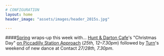 ```yaml
---
# CONFIGURATION
layout: home
header_image: "assets/images/header_2015s.jpg"

---
```

####[Spring](/current/2015-spring) wraps-up this week with… [Hunt & Darton Cafe](/current/2015-spring/h&d)'s "Christmas Day" [on Piccadilly Station Approach](http://bit.ly/1AQdn9f) (*25th, 12–7.30pm*) followed by [Turn](/current/2015-turn)'s weekend of new dance at Contact *27/28th, 7.30pm*.
